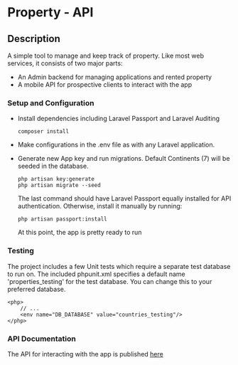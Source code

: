 # Property - API

## Description
A simple tool to manage and keep track of property. Like most web services, it consists of two major parts:
- An Admin backend for managing applications and rented property
- A mobile API for prospective clients to interact with the app

### Setup and Configuration
-  Install dependencies including Laravel Passport and Laravel Auditing 
    ~~~
    composer install
    ~~~

-  Make configurations in the .env file as with any Laravel application.

-  Generate new App key and run migrations. Default Continents (7) will be seeded in the database.
    ~~~
    php artisan key:generate
    php artisan migrate --seed
    ~~~

    The last command should have Laravel Passport equally installed for API authentication.
    Otherwise, install it manually by running:
    ~~~
    php artisan passport:install
    ~~~

    At this point, the app is pretty ready to run
    
### Testing
The project includes a few Unit tests which require a separate test database to run on.
The included phpunit.xml specifies a default name 'properties_testing' for the test database. You can change this to your preferred database.
  ~~~
  <php>
      // ...
      <env name="DB_DATABASE" value="countries_testing"/>
  </php>
  ~~~

### API Documentation
The API for interacting with the app is published [here](https://documenter.getpostman.com/view/4155534/S1TVXdXf)
